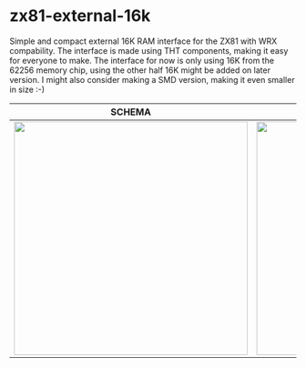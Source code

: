 # zx81-external-16k
Simple and compact external 16K RAM interface for the ZX81 with WRX compability. The interface is made using THT components, making it easy for everyone to make. The interface for now is only using 16K from the 62256 memory chip, using the other half 16K might be added on later version. I might also consider making a SMD version, making it even smaller in size :-)

| SCHEMA | PCB |
| ------ | --- |
|<img width="410" height="410" src="https://github.com/thomasheckmann/zx81-external-16k/assets/14136378/13aac0e5-a740-411d-8db7-992cb222da2b">|<img width="410" height="410" src="https://github.com/thomasheckmann/zx81-external-16k/assets/14136378/c1618e65-fe65-4309-99b0-8c6cdfef9aad">|
